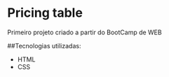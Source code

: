 # Pricing table 
Primeiro projeto criado a partir do BootCamp de WEB

##Tecnologias utilizadas:
- HTML
- CSS

